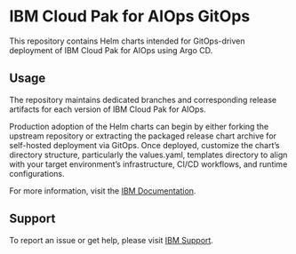 # IBM Cloud Pak for AIOps GitOps

This repository contains Helm charts intended for GitOps-driven deployment of IBM Cloud Pak for AIOps using Argo CD.

## Usage

The repository maintains dedicated branches and corresponding release artifacts for each version of IBM Cloud Pak for AIOps.

Production adoption of the Helm charts can begin by either forking the upstream repository or extracting the packaged release chart archive for self-hosted deployment via GitOps. Once deployed, customize the chart’s directory structure, particularly the values.yaml, templates directory to align with your target environment’s infrastructure, CI/CD workflows, and runtime configurations.

For more information, visit the [IBM Documentation](https://www.ibm.com/docs/en/cloud-paks/cloud-pak-aiops/latest?topic=installation-gitops).

## Support
To report an issue or get help, please visit [IBM Support](https://www.ibm.com/mysupport/).
